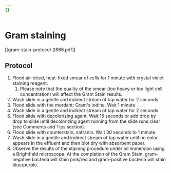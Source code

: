 ```yaml
---
{}
---
```


# Gram staining

[[gram-stain-protocol-2886.pdf]]

## Protocol
1. Flood air-dried, heat-fixed smear of cells for 1 minute with crystal violet staining reagent. 
	1. Please note that the quality of the smear (too heavy or too light cell concentration) will affect the Gram Stain results. 
2. Wash slide in a gentle and indirect stream of tap water for 2 seconds. 
3. Flood slide with the mordant: Gram's iodine. Wait 1 minute. 
4. Wash slide in a gentle and indirect stream of tap water for 2 seconds. 
5. Flood slide with decolorizing agent. Wait 15 seconds or add drop by drop to slide until decolorizing agent running from the slide runs clear (see Comments and Tips section). 
6. Flood slide with counterstain, safranin. Wait 30 seconds to 1 minute. 
7. Wash slide in a gentile and indirect stream of tap water until no color appears in the effluent and then blot dry with absorbent paper. 
8. Observe the results of the staining procedure under oil immersion using a Brightfield microscope. At the completion of the Gram Stain, gram-negative bacteria will stain pink/red and gram-positive bacteria will stain blue/purple.

